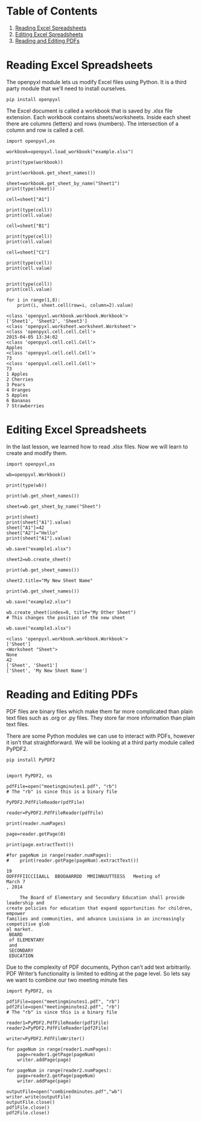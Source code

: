
# Table of Contents

1.  [Reading Excel Spreadsheets](#org46c4059)
2.  [Editing Excel Spreadsheets](#org033273f)
3.  [Reading and Editing PDFs](#org3ab36b6)



<a id="org46c4059"></a>

# Reading Excel Spreadsheets

The openpyxl module lets us modify Excel files using Python. It is a third party module that we&rsquo;ll need to install ourselves.

    pip install openpyxl

The Excel document is called a workbook that is saved by .xlsx file extension. Each workbook contains sheets/worksheets. Inside each sheet there are columns (letters) and rows (numbers). The intersection of a column and row is called a cell.

    
    import openpyxl,os
    
    workbook=openpyxl.load_workbook("example.xlsx")
    
    print(type(workbook))
    
    print(workbook.get_sheet_names())
    
    sheet=workbook.get_sheet_by_name("Sheet1")
    print(type(sheet))
    
    cell=sheet["A1"]
    
    print(type(cell))
    print(cell.value)
    
    cell=sheet["B1"]
    
    print(type(cell))
    print(cell.value)
    
    cell=sheet["C1"]
    
    print(type(cell))
    print(cell.value)
    
    
    print(type(cell))
    print(cell.value)
    
    for i in range(1,8):
        print(i, sheet.cell(row=i, column=2).value)

    <class 'openpyxl.workbook.workbook.Workbook'>
    ['Sheet1', 'Sheet2', 'Sheet3']
    <class 'openpyxl.worksheet.worksheet.Worksheet'>
    <class 'openpyxl.cell.cell.Cell'>
    2015-04-05 13:34:02
    <class 'openpyxl.cell.cell.Cell'>
    Apples
    <class 'openpyxl.cell.cell.Cell'>
    73
    <class 'openpyxl.cell.cell.Cell'>
    73
    1 Apples
    2 Cherries
    3 Pears
    4 Oranges
    5 Apples
    6 Bananas
    7 Strawberries


<a id="org033273f"></a>

# Editing Excel Spreadsheets

In the last lesson, we learned how to read .xlsx files. Now we will learn to create and modify them.

    
    import openpyxl,os
    
    wb=openpyxl.Workbook()
    
    print(type(wb))
    
    print(wb.get_sheet_names())
    
    sheet=wb.get_sheet_by_name("Sheet")
    
    print(sheet)
    print(sheet["A1"].value)
    sheet["A1"]=42
    sheet["A2"]="Hello"
    print(sheet["A1"].value)
    
    wb.save("example1.xlsx")
    
    sheet2=wb.create_sheet()
    
    print(wb.get_sheet_names())
    
    sheet2.title="My New Sheet Name"
    
    print(wb.get_sheet_names())
    
    wb.save("example2.xlsx")
    
    wb.create_sheet(index=0, title="My Other Sheet")
    # This changes the position of the new sheet
    
    wb.save("example3.xlsx")

    <class 'openpyxl.workbook.workbook.Workbook'>
    ['Sheet']
    <Worksheet "Sheet">
    None
    42
    ['Sheet', 'Sheet1']
    ['Sheet', 'My New Sheet Name']


<a id="org3ab36b6"></a>

# Reading and Editing PDFs

PDF files are binary files which make them far more complicated than plain text files such as .org or .py files. They store far more information than plain text files.

There are some Python modules we can use to interact with PDFs, however it isn&rsquo;t that straightforward. We will be looking at a third party module called PyPDF2.

    pip install PyPDF2

    
    import PyPDF2, os
    
    pdfFile=open("meetingminutes1.pdf", "rb")
    # The "rb" is since this is a binary file
    
    PyPDF2.PdfFileReader(pdfFile)
    
    reader=PyPDF2.PdfFileReader(pdfFile)
    
    print(reader.numPages)
    
    page=reader.getPage(0)
    
    print(page.extractText())
    
    #for pageNum in range(reader.numPages):
    #    print(reader.getPage(pageNum).extractText())

    19
    OOFFFFIICCIIAALL  BBOOAARRDD  MMIINNUUTTEESS   Meeting of 
    March 7
    , 2014
            
         The Board of Elementary and Secondary Education shall provide leadership and 
    create policies for education that expand opportunities for children, empower 
    families and communities, and advance Louisiana in an increasingly 
    competitive glob
    al market.
     BOARD 
     of ELEMENTARY
     and 
     SECONDARY
     EDUCATION

Due to the complexity of PDF documents, Python can&rsquo;t add text arbitrarily. PDF Writer&rsquo;s functionality is limited to editing at the page level. So lets say we want to combine our two meeting minute fies

    
    import PyPDF2, os
    
    pdf1File=open("meetingminutes1.pdf", "rb")
    pdf2File=open("meetingminutes2.pdf", "rb")
    # The "rb" is since this is a binary file
    
    reader1=PyPDF2.PdfFileReader(pdf1File)
    reader2=PyPDF2.PdfFileReader(pdf2File)
    
    writer=PyPDF2.PdfFileWriter()
    
    for pageNum in range(reader1.numPages):
        page=reader1.getPage(pageNum)
        writer.addPage(page)
    
    for pageNum in range(reader2.numPages):
        page=reader2.getPage(pageNum)
        writer.addPage(page)
    
    outputFile=open("combinedminutes.pdf","wb")
    writer.write(outputFile)
    outputFile.close()
    pdf1File.close()
    pdf2File.close()

